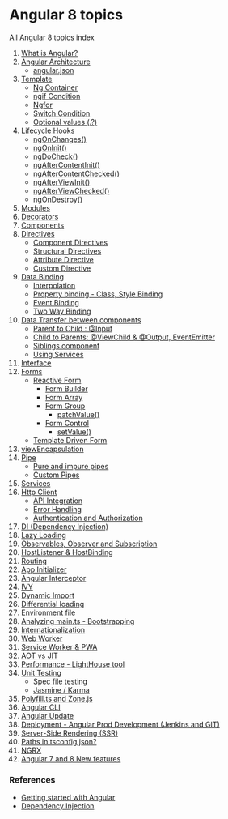 # Angular 8 topics
All Angular 8 topics index

<ol>
  <li><a href="javascript:;" title="What is Angular?">What is Angular?</a></li>
  <li><a href="javascript:;" title="Angular Architecture">Angular Architecture</a>
    <ul>
      <li><a href="javascript:;" title="angular.json">angular.json</a></li>
    </ul>
  </li>
  <li><a href="javascript:;" title="Template">Template</a>
    <ul>
      <li><a href="javascript:;" title="Ng Container">Ng Container</a></li>
      <li><a href="javascript:;" title="ngif Condition">ngif Condition</a></li>
      <li><a href="javascript:;" title="Ngfor">Ngfor</a></li>
      <li><a href="javascript:;" title="Switch Condition">Switch Condition</a></li>
      <li><a href="javascript:;" title="Optional values (.?)">Optional values (.?)</a></li>
    </ul>
  </li>
  <li><a href="javascript:;" title="Lifecycle Hooks">Lifecycle Hooks</a>
    <ul>
      <li><a href="javascript:;" title="ngOnChanges()">ngOnChanges()</a></li>
      <li><a href="javascript:;" title="ngOnInit()">ngOnInit()</a></li>
      <li><a href="javascript:;" title="ngDoCheck()">ngDoCheck()</a></li>
      <li><a href="javascript:;" title="ngAfterContentInit()">ngAfterContentInit()</a></li>
      <li><a href="javascript:;" title="ngAfterContentChecked()">ngAfterContentChecked()</a></li>
      <li><a href="javascript:;" title="ngDoCheck()">ngAfterViewInit()</a></li>
      <li><a href="javascript:;" title="ngAfterContentInit()">ngAfterViewChecked()</a></li>
      <li><a href="javascript:;" title="ngAfterContentChecked()">ngOnDestroy()</a></li>
    </ul>
  </li>
  <li><a href="javascript:;" title="Modules">Modules</a></li>
  <li><a href="javascript:;" title="Decorators">Decorators</a></li>
  <li><a href="javascript:;" title="Components">Components</a></li>
  <li><a href="javascript:;" title="Directives">Directives</a>
    <ul>
      <li><a href="javascript:;" title="Component Directives">Component Directives</a></li>
      <li><a href="javascript:;" title="Structural Directives">Structural Directives</a></li>
      <li><a href="javascript:;" title="Attribute Directive">Attribute Directive</a></li>
      <li><a href="javascript:;" title="Custom Directive">Custom Directive</a></li>
    </ul>
  </li>
  <li><a href="javascript:;" title="Data Binding">Data Binding</a>
    <ul>
      <li><a href="javascript:;" title="Interpolation">Interpolation</a></li>
      <li><a href="javascript:;" title="Property binding - Class, Style Binding">Property binding - Class, Style Binding</a></li>
      <li><a href="javascript:;" title="Event Binding">Event Binding</a></li>
      <li><a href="javascript:;" title="Two Way Binding">Two Way Binding</a></li>
    </ul>
  </li>
  <li><a href="javascript:;" title="Type Compatibility">Data Transfer between components</a>
    <ul>
      <li><a href="javascript:;" title="Parent to Child : @Input">Parent to Child : @Input</a></li>
      <li><a href="javascript:;" title="Child to Parents: @ViewChild & @Output, EventEmitter">Child to Parents: @ViewChild & @Output, EventEmitter</a></li>
      <li><a href="javascript:;" title="Siblings component">Siblings component</a></li>
      <li><a href="javascript:;" title="Using Services">Using Services</a></li>
    </ul>
  </li>
  <li><a href="javascript:;" title="Interface">Interface</a></li>
  <li><a href="javascript:;" title="Forms">Forms</a>
     <ul>
      <li><a href="javascript:;" title="Reactive Form">Reactive Form</a>
        <ul>
          <li><a href="javascript:;" title="Form Builder">Form Builder</a></li>
          <li><a href="javascript:;" title="Form Array">Form Array</a></li>
          <li><a href="javascript:;" title="Form Group">Form Group</a>
            <ul>
              <li><a href="javascript:;" title="patchValue()">patchValue()</a></li>
            </ul>
          </li>
          <li><a href="javascript:;" title="Form Control">Form Control</a>
            <ul>
              <li><a href="javascript:;" title="setValue()">setValue()</a></li>
            </ul>
          </li>
        </ul>
       </li>
      <li><a href="javascript:;" title="Template Driven Form">Template Driven Form</a></li>
    </ul>
    <li><a href="javascript:;" title="viewEncapsulation">viewEncapsulation</a></li>
    <li><a href="javascript:;" title="Pipe">Pipe</a>
      <ul>
        <li><a href="javascript:;" title="Pure and impure pipes">Pure and impure pipes</a></li>
        <li><a href="javascript:;" title="Custom Pipes">Custom Pipes</a></li>
      </ul>
    </li>
    <li><a href="javascript:;" title="Services">Services</a></li>
    <li><a href="javascript:;" title="Http Client">Http Client</a>
      <ul>
        <li><a href="javascript:;" title="API Integration">API Integration</a></li>
        <li><a href="javascript:;" title="Error Handling">Error Handling</a></li>
        <li><a href="javascript:;" title="Authentication vs Authorization">Authentication and Authorization</a></li>
      </ul>
    </li>
    <li><a href="javascript:;" title="DI (Dependency Injection)">DI (Dependency Injection)</a></li>
    <li><a href="javascript:;" title="Lazy Loading">Lazy Loading</a></li>
    <li><a href="javascript:;" title="Observables, Observer and Subscription">Observables, Observer and Subscription</a></li>
    <li><a href="javascript:;" title="HostListener & HostBinding">HostListener & HostBinding</a></li>
    <li><a href="javascript:;" title="Routing">Routing</a></li>
    <li><a href="javascript:;" title="App Initializer">App Initializer</a></li>
    <li><a href="javascript:;" title="Angular Interceptor">Angular Interceptor</a></li>
    <li><a href="javascript:;" title="IVY">IVY</a></li>
    <li><a href="javascript:;" title="Dynamic Import">Dynamic Import</a></li>
    <li><a href="javascript:;" title="Differential loading">Differential loading</a></li>
    <li><a href="javascript:;" title="Environment file">Environment file</a></li>
    <li><a href="javascript:;" title="Analyzing main.ts - Bootstrapping">Analyzing main.ts - Bootstrapping</a></li>
    <li><a href="javascript:;" title="Internationalization">Internationalization</a></li>
    <li><a href="javascript:;" title="Web Worker">Web Worker</a></li>
    <li><a href="javascript:;" title="Service Worker & PWA">Service Worker & PWA</a></li>
    <li><a href="javascript:;" title="AOT vs JIT">AOT vs JIT</a></li>
    <li><a href="javascript:;" title="Performance - LightHouse tool">Performance - LightHouse tool</a></li>
    <li><a href="javascript:;" title="Unit Testing">Unit Testing</a>
      <ul>
        <li><a href="javascript:;" title="Spec file testing">Spec file testing</a></li>
        <li><a href="javascript:;" title="Jasmine / Karma">Jasmine / Karma</a></li>
      </ul>
    </li>
    <li><a href="javascript:;" title="Polyfill.ts and Zone.js">Polyfill.ts and Zone.js</a></li>
    <li><a href="javascript:;" title="Angular CLI">Angular CLI</a></li>
    <li><a href="javascript:;" title="Angular Update">Angular Update</a></li>
    <li><a href="javascript:;" title="Deployment - Angular Prod Development (Jenkins and GIT)">Deployment - Angular Prod Development (Jenkins and GIT)</a></li>
    <li><a href="javascript:;" title="Server-Side Rendering (SSR)">Server-Side Rendering (SSR)</a></li>
    <li><a href="javascript:;" title="Paths in tsconfig.json?">Paths in tsconfig.json?</a></li>
    <li><a href="javascript:;" title="NGRX">NGRX</a></li>
    <li><a href="javascript:;" title="Angular 7 and 8 New features">Angular 7 and 8 New features</a></li>
</ol>

### References
- <a href="https://www.w3resource.com/angular/getting-started-with-angular.php " title="Getting started with Angular">Getting started with Angular</a>
- <a href="https://codecraft.tv/courses/angular/dependency-injection-and-providers/overview" title="Dependency Injection">Dependency Injection</a>
